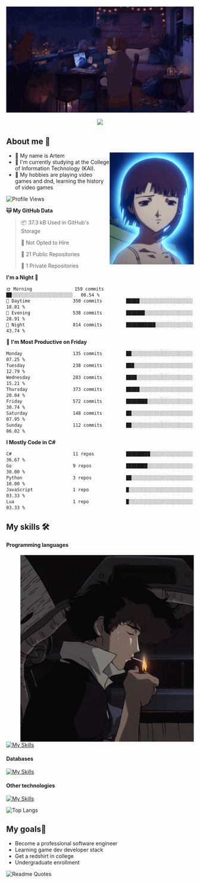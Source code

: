 <div align="center">
  <p>
    <img src="assets/lo-fi.gif">
  </p>
  <p>
    <img src="https://readme-typing-svg.herokuapp.com?color=%2336BCF7&lines=Welcome-to-my-profile&center=true&width=380&height=50&duration=4000&pause=1000">
  </p>
</div>

<div>
  <h2>About me 🚀</h2>
   <div align="center">
    <img src="assets/lain2.gif" align="right" height="300px">
  </div>
  <ul>
    <li>👨 My name is Artem</li>
    <li>🌱 I'm currently studying at the College of Information Technology (KAI).</li>
    <li>👾 My hobbies are playing video games and dnd, learning the history of video games </li>
  </ul>
</div>


<!--START_SECTION:waka-->
![Profile Views](http://img.shields.io/badge/Profile%20Views-11-blue)

**🐱 My GitHub Data** 

> 📦 37.3 kB Used in GitHub's Storage 
 > 
> 🚫 Not Opted to Hire
 > 
> 📜 21 Public Repositories 
 > 
> 🔑 1 Private Repositories 
 > 
**I'm a Night 🦉** 

```text
🌞 Morning                159 commits         ██░░░░░░░░░░░░░░░░░░░░░░░   08.54 % 
🌆 Daytime                350 commits         █████░░░░░░░░░░░░░░░░░░░░   18.81 % 
🌃 Evening                538 commits         ███████░░░░░░░░░░░░░░░░░░   28.91 % 
🌙 Night                  814 commits         ███████████░░░░░░░░░░░░░░   43.74 % 
```
📅 **I'm Most Productive on Friday** 

```text
Monday                   135 commits         ██░░░░░░░░░░░░░░░░░░░░░░░   07.25 % 
Tuesday                  238 commits         ███░░░░░░░░░░░░░░░░░░░░░░   12.79 % 
Wednesday                283 commits         ████░░░░░░░░░░░░░░░░░░░░░   15.21 % 
Thursday                 373 commits         █████░░░░░░░░░░░░░░░░░░░░   20.04 % 
Friday                   572 commits         ████████░░░░░░░░░░░░░░░░░   30.74 % 
Saturday                 148 commits         ██░░░░░░░░░░░░░░░░░░░░░░░   07.95 % 
Sunday                   112 commits         ██░░░░░░░░░░░░░░░░░░░░░░░   06.02 % 
```


**I Mostly Code in C#** 

```text
C#                       11 repos            █████████░░░░░░░░░░░░░░░░   36.67 % 
Go                       9 repos             ████████░░░░░░░░░░░░░░░░░   30.00 % 
Python                   3 repos             ██░░░░░░░░░░░░░░░░░░░░░░░   10.00 % 
JavaScript               1 repo              █░░░░░░░░░░░░░░░░░░░░░░░░   03.33 % 
Lua                      1 repo              █░░░░░░░░░░░░░░░░░░░░░░░░   03.33 % 
```




<!--END_SECTION:waka-->

## My skills 🛠️
#### Programming languages
<div align="center">
  <img src="assets/bebop_smoke.gif" align="right" height="500px">
</div>


[![My Skills](https://skillicons.dev/icons?i=go,cs,python)](https://skillicons.dev)
#### Databases
[![My Skills](https://skillicons.dev/icons?i=mysql,mongodb,postgres)](https://skillicons.dev)
#### Other technologies
[![My Skills](https://skillicons.dev/icons?i=unity,docker,git,wasm,githubactions,kafka)](https://skillicons.dev)

![Top Langs](https://github-readme-stats.vercel.app/api/top-langs/?username=nifle3&layout=compact&theme=nord)


## My goals🚀
- Become a professional software engineer
- Learning game dev developer stack
- Get a redshirt in college
- Undergraduate enrollment

![Readme Quotes](https://quotes-github-readme.vercel.app/api?type=horizontal&theme=nord) 
